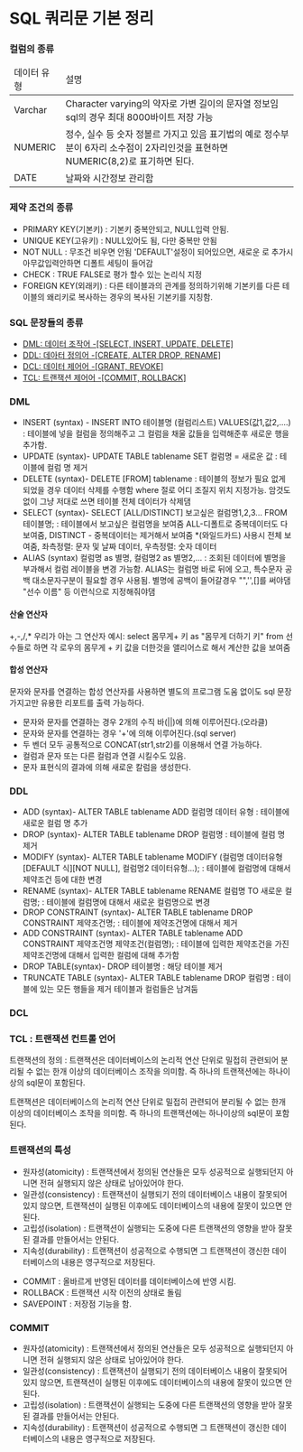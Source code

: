 
<h1>SQL 쿼리문 기본 정리</h1>

<h3>컬럼의 종류</h3>

<table>
	<thead>
		<tr>
			<td>데이터 유형</td>
			<td>설명</td>
		</tr>
	</thead>
	<tbody>
		<tr>
			<td>Varchar</td>
			<td>Character varying의 약자로 가변 길이의 문자열 정보임 sql의 경우 최대 8000바이트 저장 가능</td>
		</tr>
		<tr>
			<td>NUMERIC</td>
			<td>정수, 실수 등 숫자 정볼르 가지고 있음 표기법의 예로 정수부분이 6자리 소수점이 2자리인것을 표현하면 NUMERIC(8,2)로 표기하면 된다.</td>
		</tr>
			<tr>
			<td>DATE</td>
			<td>날짜와 시간정보 관리함</td>
		</tr>
	</tbody>
	</table>
<div>
<h3>제약 조건의 종류</h3>

<ul>
	<li>PRIMARY KEY(기본키) : 기본키 중복안되고, NULL입력 안됨. </li>
	<li>UNIQUE KEY(고유키) : NULL있어도 됨, 다만 중복만 안됨</li>
	<li>NOT NULL : 무조건 비우면 안됨 'DEFAULT'설정이 되어있으면, 새로운 로 추가시 아무값입력안하면 디폴트 세팅이 들어감</li>
	<li>CHECK :  TRUE FALSE로 평가 할수 있는 논리식 지정</li>
	<li>FOREIGN KEY(외래키) : 다른 테이블과의 관계를 정의하기위해 기본키를 다른 테이블의 왜리키로 복사하는 경우의 복사된 기본키를 지칭함.</li>

</ul>
</div>



<div>
<h3>SQL 문장들의 종류</h3>

<ul>
	<li><a  href="#dml">DML: 데이터 조작어 -[SELECT, INSERT, UPDATE, DELETE]</a></li>
	<li><a  href="#ddl">DDL: 데아터 정의어 -[CREATE, ALTER DROP, RENAME]</a></li>
	<li><a  href="#dcl">DCL: 데이터 제어어 -[GRANT, REVOKE]</a></li>
	<li><a  href="#tcl">TCL: 트랜잭션 제어어 -[COMMIT, ROLLBACK]</a></li>

</ul>
</div>

<div id="dml">
<h3>DML</h3>
<ul>
	<li>INSERT (syntax) - INSERT INTO 테이블명 (컬럼리스트) VALUES(값1,값2,....) :  테이블에 넣을 컬럼을 정의해주고 그 컬럼을 채울 값들을 입력해준후 새로운 행을 추가함.</li>
	<li>UPDATE (syntax)- UPDATE TABLE tablename  SET 컬럼명 = 새로운 값  : 테이블에 컬럼 명 제거</li>
	<li>DELETE (syntax)- DELETE [FROM] tablename : 테이블의 정보가 필요 없게 되었을 경우 데이터 삭제를 수행함 where 절로 어디 조질지 위치 지정가능. 암것도없이 그냥 저대로 쓰면 테이블 전체 데이터가 삭제댐</li>
	<li>SELECT (syntax)- SELECT [ALL/DISTINCT] 보고싶은 컬럼명1,2,3... FROM 테이블명;  : 테이블에서 보고싶은 컬럼명을 보여줌 ALL-디폴트로 중복데이터도 다보여줌, DISTINCT - 중복데이터는 제거해서 보여줌  *(와일드카드) 사용시 전체 보여줌, 좌측정렬: 문자 및 날짜 데이터, 우측정렬: 숫자 데이터</li>
	<li>ALIAS (syntax) 컬럼명 as 별명, 컬럼명2 as 별명2,... : 조회된 데이터에 별명을 부과해서 컬럼 레이블을 변경 가능함.  ALIAS는 컬럼명 바로 뒤에 오고, 특수문자 공백  대소문자구분이 필요할 경우 사용됨. 별명에 공백이 들어갈경우 "",'',[]를 써야댐 "선수 이름" 등 이런식으로 지정해줘야댐</li>
</ul>
<h4>산술 연산자</h4>
<p>+,-,/,* 우리가 아는 그 연산자 예시: select 몸무게+ 키 as "몸무게 더하기 키" from 선수들로 하면 각 로우의 몸무게 + 키 값을 더한것을 앨리어스로 해서 계산한 값을 보여줌</p>
<h4>합성 연산자</h4>
<p>문자와 문자를 연결하는 합성 연산자를 사용하면 별도의 프로그램 도움 없이도 sql 문장가지고만 유용한 리포트를 출력 가능하다.</p>
<ul>
	<li>문자와 문자를 연결하는 경우 2개의 수직 바(||)에 의해 이루어진다.(오라클)</li>
	<li>문자와 문자를 연결하는 경우 '+'에 의해 이루어진다.(sql server)</li>
	<li>두 벤더 모두 공통적으로 CONCAT(str1,str2)를 이용해서 연결 가능하다.</li>
	<li>컬럼과 문자 또는 다른 컬럼과 연결 시킬수도 있음.</li>
	<li>문자 표현식의 결과에 의해 새로운 칼럼을 생성한다.</li>	
</ul>
</div>

<div id="ddl">
<h3>DDL</h3>
<ul>
	<li>ADD (syntax)- ALTER TABLE tablename  ADD 컬럼명 데이터 유형  : 테이블에 새로운 컬럼 명 추가</li>
	<li>DROP (syntax)- ALTER TABLE tablename  DROP 컬럼명  : 테이블에  컬럼 명 제거</li>
	<li>MODIFY (syntax)- ALTER TABLE tablename  MODIFY (컬럼명 데이터유형 [DEFAULT 식][NOT NULL], 컬럼명2 데이터유형...);  : 테이블에  컬럼명에 대해서 제약조건 등에 대한 변경</li>
	<li>RENAME (syntax)- ALTER TABLE tablename  RENAME 컬럼명 TO  새로운 컬럼명;  : 테이블에  컬럼명에 대해서 새로운 컬럼명으로 변경</li>
	<li>DROP CONSTRAINT (syntax)- ALTER TABLE tablename  DROP CONSTRAINT 제약조건명;  : 테이블에  제약조건명에 대해서 제거</li>
	<li>ADD CONSTRAINT (syntax)- ALTER TABLE tablename  ADD CONSTRAINT 제약조건명 제약조건(컬럼명);  : 테이블에 입력한 제약조건을 가진 제약조건명에 대해서 입력한 컬럼에 대해 추가함</li>
	<li>DROP TABLE(syntax)- DROP 테이블명  : 해당 테이블 제거</li>
	<li>TRUNCATE TABLE (syntax)- ALTER TABLE tablename  DROP 컬럼명  : 테이블에 있는 모든 행들을 제거 테이블과 컬럼들은 남겨둠</li>
</ul>


</div>

<div id="dcl">
<h3>DCL</h3>



</div>


<div id="tcl">
<h3>TCL : 트랜잭션 컨트롤 언어</h3>
<p>트랜잭션의 정의 : 트랜잭션은 데이터베이스의 논리적 연산 단위로 밀접히 관련되어 분리될 수 없는 한개 이상의 데이터베이스 조작을 의미함. 즉 하나의 트랜잭션에는 하나이상의 sql문이 포함된다. </p>
<p>트랜잭션은 데이터베이스의 논리적 연산 단위로 밀접히 관련되어 분리될 수 없는 한개 이상의 데이터베이스 조작을 의미함. 즉 하나의 트랜잭션에는 하나이상의 sql문이 포함된다. </p>
<h3>트랜잭션의 특성</h3>
<ul>
	<li>원자성(atomicity) : 트랜잭션에서 정의된 연산들은 모두 성공적으로 실행되던지 아니면 전혀 실행되지 않은 상태로 남아있어야 한다.</li>
	<li>일관성(consistency) : 트랜잭션이 실행되기 전의 데이터베이스 내용이 잘못되어 있지 않으면, 트랜잭션이 실행된 이후에도 데이터베이스의 내용에 잘못이 있으면 안된다.</li>
	<li>고립성(isolation) : 트랜잭션이 실행되는 도중에 다른 트랜잭션의 영향을 받아 잘못된 결과를 만들어서는 안된다.</li>
	<li>지속성(durability) : 트랜잭션이 성공적으로 수행되면 그 트랜잭션이 갱신한 데이터베이스의 내용은 영구적으로 저장된다.</li>
</ul>

<ul>
	<li>COMMIT : 올바르게 반영된 데이터를 데이터베이스에 반영 시킴.</li>
	<li>ROLLBACK : 트랜잭션 시작 이전의 상태로 돌림</li>
	<li>SAVEPOINT : 저장점 기능을 함.</li>
</ul>

<h3>COMMIT</h3>
<ul>
	<li>원자성(atomicity) : 트랜잭션에서 정의된 연산들은 모두 성공적으로 실행되던지 아니면 전혀 실행되지 않은 상태로 남아있어야 한다.</li>
	<li>일관성(consistency) : 트랜잭션이 실행되기 전의 데이터베이스 내용이 잘못되어 있지 않으면, 트랜잭션이 실행된 이후에도 데이터베이스의 내용에 잘못이 있으면 안된다.</li>
	<li>고립성(isolation) : 트랜잭션이 실행되는 도중에 다른 트랜잭션의 영향을 받아 잘못된 결과를 만들어서는 안된다.</li>
	<li>지속성(durability) : 트랜잭션이 성공적으로 수행되면 그 트랜잭션이 갱신한 데이터베이스의 내용은 영구적으로 저장된다.</li>
</ul>



</div>

































